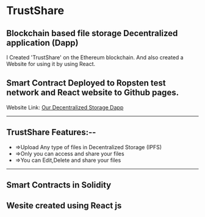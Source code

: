 # TrustShare
## Blockchain based file storage Decentralized application (Dapp)

I Created 'TrustShare' on the Ethereum blockchain. And also created a Website for using it by using React.

## Smart Contract Deployed to **Ropsten test network** and React website to Github pages.

Website Link: [Our Decentralized Storage Dapp](https://abhithory.github.io/Our_Storage_Dapp/ "Our Decentralized Storage Dapp")

---------------------------
## TrustShare Features:--
- =>Upload Any type of files in Decentralized Storage (IPFS)
- =>Only you can access and share your files 
- =>You can Edit,Delete and share your files

-----------------------------


## Smart Contracts in Solidity
## Wesite created using React js
